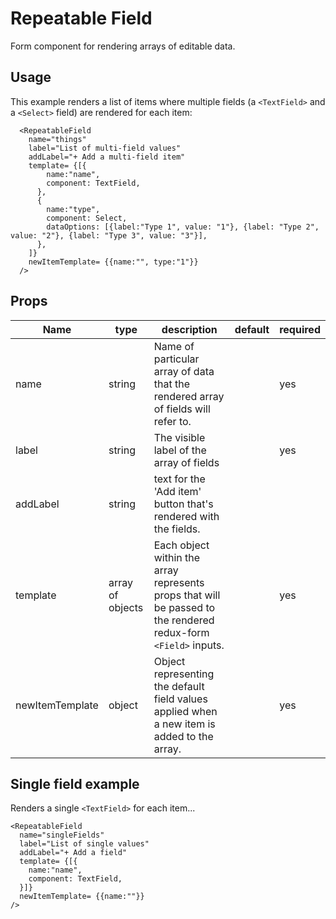 # Repeatable Field
Form component for rendering arrays of editable data.

## Usage
This example renders a list of items where multiple fields (a `<TextField>` and a `<Select>` field) are rendered for each item:

```
  <RepeatableField 
    name="things"
    label="List of multi-field values"
    addLabel="+ Add a multi-field item"
    template= {[{
        name:"name",
        component: TextField,
      },
      {
        name:"type",
        component: Select,
        dataOptions: [{label:"Type 1", value: "1"}, {label: "Type 2", value: "2"}, {label: "Type 3", value: "3"}],
      },
    ]}
    newItemTemplate= {{name:"", type:"1"}}
  />
```

## Props

Name | type | description | default | required
--- | --- | --- | --- | ---
name | string | Name of particular array of data that the rendered array of fields will refer to. |  | yes
label  | string | The visible label of the array of fields | | yes
addLabel | string | text for the 'Add item' button that's rendered with the fields. | | 
template | array of objects | Each object within the array represents props that will be passed to the rendered redux-form `<Field>` inputs. | | yes
newItemTemplate | object | Object representing the default field values applied when a new item is added to the array. | | yes

## Single field example
Renders a single `<TextField>` for each item...
```
<RepeatableField 
  name="singleFields"
  label="List of single values"
  addLabel="+ Add a field"
  template= {[{
    name:"name",
    component: TextField,
  }]}
  newItemTemplate= {{name:""}}
/>
```